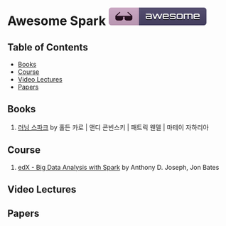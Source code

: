 # Awesome Spark [![Awesome](../images/awesome_badge.svg)](https://github.com/DongjunLee/TIL-MAL/blob/master/Spark/Awesome-Spark.md)


## Table of Contents

- [Books](#books)
- [Course](#course)
- [Video Lectures](#video-lectures)
- [Papers](#papers)

## Books

1. [러닝 스파크](http://www.aladin.co.kr/shop/wproduct.aspx?ItemId=67767712) by 
홀든 카로 | 앤디 콘빈스키 | 패트릭 웬델 | 마테이 자하리아

## Course

1. [edX - Big Data Analysis with Spark](https://www.edx.org/course/big-data-analysis-spark-uc-berkeleyx-cs110x) by Anthony D. Joseph, Jon Bates

## Video Lectures

## Papers



